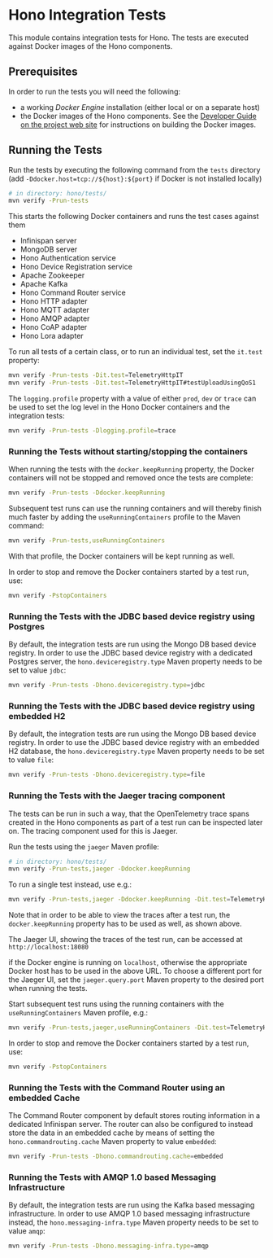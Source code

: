 # Hono Integration Tests

This module contains integration tests for Hono. The tests are executed against Docker images of the Hono components.

## Prerequisites

In order to run the tests you will need the following:

* a working *Docker Engine* installation (either local or on a separate host)
* the Docker images of the Hono components. See the
  [Developer Guide on the project web site](https://www.eclipse.org/hono/docs/dev-guide/building_hono/) for
  instructions on building the Docker images.

## Running the Tests

Run the tests by executing the following command from the `tests` directory (add `-Ddocker.host=tcp://${host}:${port}`
if Docker is not installed locally)

```sh
# in directory: hono/tests/
mvn verify -Prun-tests
```

This starts the following Docker containers and runs the test cases against them

* Infinispan server
* MongoDB server
* Hono Authentication service
* Hono Device Registration service
* Apache Zookeeper
* Apache Kafka
* Hono Command Router service
* Hono HTTP adapter
* Hono MQTT adapter
* Hono AMQP adapter
* Hono CoAP adapter
* Hono Lora adapter

To run all tests of a certain class, or to run an individual test, set the `it.test` property:

```sh
mvn verify -Prun-tests -Dit.test=TelemetryHttpIT
mvn verify -Prun-tests -Dit.test=TelemetryHttpIT#testUploadUsingQoS1
```

The `logging.profile` property with a value of either `prod`, `dev` or `trace` can be used to set the log level in
the Hono Docker containers and the integration tests:

```sh
mvn verify -Prun-tests -Dlogging.profile=trace
```

### Running the Tests without starting/stopping the containers

When running the tests with the `docker.keepRunning` property, the Docker containers will not be stopped and removed
once the tests are complete:

```sh
mvn verify -Prun-tests -Ddocker.keepRunning
```

Subsequent test runs can use the running containers and will thereby finish much faster by adding the
`useRunningContainers` profile to the Maven command:

```sh
mvn verify -Prun-tests,useRunningContainers
```

With that profile, the Docker containers will be kept running as well.

In order to stop and remove the Docker containers started by a test run, use:

```sh
mvn verify -PstopContainers
```

### Running the Tests with the JDBC based device registry using Postgres

By default, the integration tests are run using the Mongo DB based device registry.
In order to use the JDBC based device registry with a dedicated Postgres server,
the `hono.deviceregistry.type` Maven property needs to be set to value `jdbc`:

```sh
mvn verify -Prun-tests -Dhono.deviceregistry.type=jdbc
```

### Running the Tests with the JDBC based device registry using embedded H2

By default, the integration tests are run using the Mongo DB based device registry.
In order to use the JDBC based device registry with an embedded H2 database,
the `hono.deviceregistry.type` Maven property needs to be set to value `file`:

```sh
mvn verify -Prun-tests -Dhono.deviceregistry.type=file
```

### Running the Tests with the Jaeger tracing component

The tests can be run in such a way, that the OpenTelemetry trace spans created in the Hono components
as part of a test run can be inspected later on. The tracing component used for this is Jaeger.

Run the tests using the `jaeger` Maven profile:

```sh
# in directory: hono/tests/
mvn verify -Prun-tests,jaeger -Ddocker.keepRunning
```

To run a single test instead, use e.g.:

```sh
mvn verify -Prun-tests,jaeger -Ddocker.keepRunning -Dit.test=TelemetryHttpIT#testUploadUsingQoS1
```

Note that in order to be able to view the traces after a test run, the `docker.keepRunning` property has
to be used as well, as shown above.  

The Jaeger UI, showing the traces of the test run, can be accessed at `http://localhost:18080`

if the Docker engine is running on `localhost`, otherwise the appropriate Docker host has to be used in the
above URL. To choose a different port for the Jaeger UI, set the `jaeger.query.port` Maven property to the
desired port when running the tests. 

Start subsequent test runs using the running containers with the `useRunningContainers` Maven profile, e.g.:

```sh
mvn verify -Prun-tests,jaeger,useRunningContainers -Dit.test=TelemetryHttpIT#testUploadUsingQoS1
```

In order to stop and remove the Docker containers started by a test run, use:

```sh
mvn verify -PstopContainers
```

### Running the Tests with the Command Router using an embedded Cache

The Command Router component by default stores routing information in a dedicated Infinispan server.
The router can also be configured to instead store the data in an embedded cache by means of
setting the `hono.commandrouting.cache` Maven property to value `embedded`:

```sh
mvn verify -Prun-tests -Dhono.commandrouting.cache=embedded
```

### Running the Tests with AMQP 1.0 based Messaging Infrastructure

By default, the integration tests are run using the Kafka based messaging infrastructure. In order to use
AMQP 1.0 based messaging infrastructure instead, the `hono.messaging-infra.type` Maven property needs to be set to
value `amqp`:

```sh
mvn verify -Prun-tests -Dhono.messaging-infra.type=amqp
```
